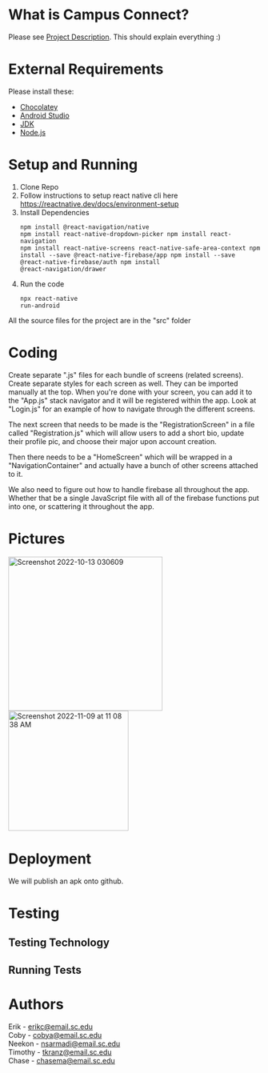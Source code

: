 # What is Campus Connect?
Please see [Project Description](https://github.com/SCCapstone/DemBoyz/wiki/Project-Description).
This should explain everything :)
# External Requirements  

Please install these:  

* [Chocolatey](https://chocolatey.org/)
* [Android Studio](https://developer.android.com/studio/?gclid=Cj0KCQjw48OaBhDWARIsAMd966BoOMVQjUYhO10I007JqCvPPxr56bouBmRMC7uWc9cM0kiCxhZh8_4aAuHkEALw_wcB&gclsrc=aw.ds)
* [JDK](https://www.oracle.com/java/technologies/downloads/)
* [Node.js](https://nodejs.org/en/)

# Setup and Running 
1. Clone Repo
2. Follow instructions to setup react native cli here https://reactnative.dev/docs/environment-setup
3. Install Dependencies<pre><code>npm install @react-navigation/native
npm install react-native-dropdown-picker
npm install react-navigation
npm install react-native-screens react-native-safe-area-context
npm install --save @react-native-firebase/app
npm install --save @react-native-firebase/auth
npm install @react-navigation/drawer</code></pre>
4. Run the code<pre><code>npx react-native run-android</code></pre>

All the source files for the project are in the "src" folder

# Coding
Create separate ".js" files for each bundle of screens (related screens). Create separate styles for each screen as well. They can be imported manually at the top. When you're done with your screen, you can add it to the "App.js" stack navigator and it will be registered within the app. Look at "Login.js" for an example of how to navigate through the different screens.  

The next screen that needs to be made is the "RegistrationScreen" in a file called "Registration.js" which  will allow users to add a short bio, update their profile pic, and choose their major upon account creation.  

Then there needs to be a "HomeScreen" which will be wrapped in a "NavigationContainer" and actually have a bunch of other screens attached to it.

We also need to figure out how to handle firebase all throughout the app. Whether that be a single JavaScript file with all of the firebase functions put into one, or scattering it throughout the app. 

# Pictures
<img width="308" alt="Screenshot 2022-10-13 030609" src="https://user-images.githubusercontent.com/13265359/195525883-f8516174-19ba-4d06-b23e-0d691c276bfb.png"><img width="240" alt="Screenshot 2022-11-09 at 11 08 38 AM" src="https://user-images.githubusercontent.com/13265359/200881610-5a6748e1-6307-42f0-a9f6-27d897be052b.png">

# Deployment
We will publish an apk onto github.
# Testing

## Testing Technology
## Running Tests

# Authors  
Erik - erikc@email.sc.edu  
Coby - cobya@email.sc.edu  
Neekon - nsarmadi@email.sc.edu  
Timothy - tkranz@email.sc.edu  
Chase - chasema@email.sc.edu  
